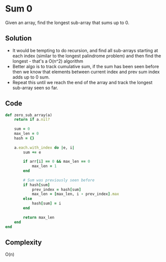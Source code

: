 # Sum 0
Given an array, find the longest sub-array that sums up to 0.

## Solution
- It would be tempting to do recursion, and find all sub-arrays starting at each index (similar to the longest palindrome problem) and then find the longest - that's a O(n^2) algorithm
- Better algo is to track cumulative sum, if the sum has been seen before then we know that elements between current index and prev sum index adds up to 0 sum.
- Repeat this until we reach the end of the array and track the longest sub-array seen so far.

## Code
```ruby
def zero_sub_array(a)
    return if a.nil?
    
    sum = 0
    max_len = 0
    hash = {}
    
    a.each.with_index do |e, i|
        sum += e
        
        if arr[i] == 0 && max_len == 0
            max_len = 1
        end
        
        # Sum was previously seen before
        if hash[sum]
            prev_index = hash[sum]
            max_len = [max_len, i - prev_index].max
        else
            hash[sum] = i
        end
        
        return max_len
    end
end
```

## Complexity
O(n)
